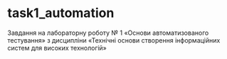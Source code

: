 # task1_automation
Завдання на лабораторну роботу № 1 «Основи автоматизованого тестування»  з дисципліни «Технічні основи створення інформаційних систем  для високих технологій»
